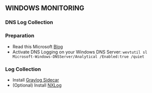## WINDOWS MONITORING
### DNS Log Collection

### Preparation
- Read this Microsoft [Blog](https://techcommunity.microsoft.com/t5/core-infrastructure-and-security/secrets-from-the-deep-the-dns-analytical-log-part-1/ba-p/1875094)
- Activate DNS Logging on your Windows DNS Server: `wevtutil sl Microsoft-Windows-DNSServer/Analytical /Enabled:true /quiet`

### Log Collection
- Install [Graylog Sidecar](https://go2docs.graylog.org/current/getting_in_log_data/install_sidecar_on_windows.htm)
- (Optional) Install [NXLog](https://go2docs.graylog.org/current/getting_in_log_data/set_up_sidecar_collectors.htm#InstallCollectorsManually)